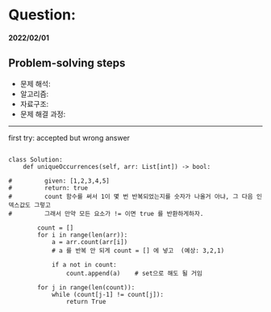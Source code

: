 # Question:
#### 2022/02/01


## Problem-solving steps
* 문제 해석:
* 알고리즘: 
* 자료구조: 
* 문제 해결 과정: 



---

first try: accepted but wrong answer

```python3

class Solution:
    def uniqueOccurrences(self, arr: List[int]) -> bool:
    
#         given: [1,2,3,4,5]
#         return: true
#         count 함수를 써서 1이 몇 번 반복되었는지를 숫자가 나올거 아냐, 그 다음 인덱스값도 그렇고
#         그래서 만약 모든 요소가 != 이면 true 를 반환하게하자.

        count = []
        for i in range(len(arr)):
            a = arr.count(arr[i])
            # a 를 반복 안 되게 count = [] 에 넣고  (예상: 3,2,1)
            
            if a not in count:
                count.append(a)    # set으로 해도 될 거임

        for j in range(len(count)):
            while (count[j-1] != count[j]):
                return True

```
